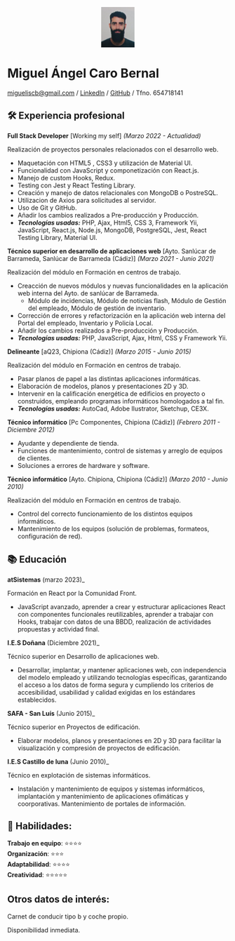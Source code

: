 <p align="center">
  <img src="https://github.com/Miguetto/CV/blob/gh-pages/IMG_20210206_115846.jpg" width="15%" height="15%"/>
</p>

# Miguel Ángel Caro Bernal

[migueliscb@gmail.com](mailto:migueliscb@gmail.com) / [LinkedIn](https://www.linkedin.com/in/miguedev/)  / [GitHub](https://github.com/Miguetto/) / Tfno. 654718141

## :hammer_and_wrench: Experiencia profesional

**Full Stack Developer**  [Working my self] _(Marzo 2022 - Actualidad)_

Realización de proyectos personales relacionados con el desarrollo web.

  - Maquetación con HTML5 , CSS3 y utilización de Material UI.
  - Funcionalidad con JavaScript y componetización con React.js.
  - Manejo de custom Hooks, Redux.
  - Testing con Jest y React Testing Library.
  - Creación y manejo de datos relacionales con MongoDB o PostreSQL.
  - Utilizacion de Axios para solicitudes al servidor.
  - Uso de Git y GitHub.
  - Añadir los cambios realizados a Pre-producción y Producción.
  - **_Tecnologías usadas:_** PHP, Ajax, Html5, CSS 3, Framework Yii, JavaScript, React.js, Node.js, MongoDB, PostgreSQL, Jest, React Testing Library, Material UI.

**Técnico superior en desarrollo de aplicaciones web**  [Ayto. Sanlúcar de Barrameda, Sanlúcar de Barrameda (Cádiz)] _(Marzo 2021 - Junio 2021)_

Realización del módulo en Formación en centros de trabajo.

  - Creacción de nuevos módulos y nuevas funcionalidades en la aplicación web interna del Ayto. de sanlúcar de Barrameda.
    - Módulo de incidencias, Módulo de noticias flash, Módulo de Gestión del empleado, Módulo de gestión de inventario.
  - Corrección de errores y refactorización en la aplicación web interna del Portal del empleado, Inventario y Policía Local.
  - Añadir los cambios realizados a Pre-producción y Producción.
  - **_Tecnologías usadas:_** PHP, JavaScript, Ajax, Html, CSS y Framework Yii.

**Delineante**  [aQ23, Chipiona (Cádiz)] _(Marzo 2015 - Junio 2015)_

Realización del módulo en Formación en centros de trabajo.

  - Pasar planos de papel a las distintas aplicaciones informáticas.
  - Elaboración de modelos, planos y presentaciones 2D y 3D.
  - Intervenir en la calificación energética de edificios en proyecto o construidos, empleando programas informáticos homologados a tal fin.
  - **_Tecnologías usadas:_** AutoCad, Adobe Ilustrator, Sketchup, CE3X.

**Técnico informático**  [Pc Componentes, Chipiona (Cádiz)] _(Febrero 2011 - Diciembre 2012)_ 

  - Ayudante y dependiente de tienda.
  - Funciones de mantenimiento, control de sistemas y arreglo de equipos de clientes.
  - Soluciones a errores de hardware y software. 

**Técnico informático**  [Ayto. Chipiona, Chipiona (Cádiz)] _(Marzo 2010 - Junio 2010)_ 

Realización del módulo en Formación en centros de trabajo.

  - Control del correcto funcionamiento de los distintos equipos informáticos.
  - Mantenimiento de los equipos (solución de problemas, formateos, configuración de red).



## :books: Educación

**atSistemas** (marzo 2023)_

Formación en React por la Comunidad Front.

  - JavaScript avanzado, aprender a crear y estructurar aplicaciones React con componentes funcionales reutilizables, aprender a trabajar con Hooks,         trabajar con datos de una BBDD, realización de actividades propuestas y actividad final.

**I.E.S Doñana** (Diciembre 2021)_ 

Técnico superior en Desarrollo de aplicaciones web.

  - Desarrollar, implantar, y mantener aplicaciones web, con independencia del modelo empleado y utilizando
    tecnologías específicas, garantizando el acceso a los datos de forma segura y cumpliendo los criterios de accesibilidad, 
    usabilidad y calidad exigidas en los estándares establecidos.

**SAFA - San Luís**  (Junio 2015)_ 

Técnico superior en Proyectos de edificación.

  - Elaborar modelos, planos y presentaciones en 2D y 3D para facilitar la visualización
    y compresión de proyectos de edificación.

**I.E.S Castillo de luna** (Junio 2010)_ 

Técnico en explotación de sistemas informáticos.

  - Instalación y mantenimiento de equipos y sistemas informáticos, implantación y mantenimiento de
    aplicaciones ofimáticas y coorporativas. Mantenimiento de portales de información.


## :speech_balloon: Habilidades:

**Trabajo en equipo**: :star::star::star::star:<br>
**Organización**: :star::star::star:<br>
**Adaptabilidad**: :star::star::star::star:<br>
**Creatividad**: :star::star::star::star::star:<br>

## Otros datos de interés:

Carnet de conducir tipo b y coche propio.

Disponibilidad inmediata.
